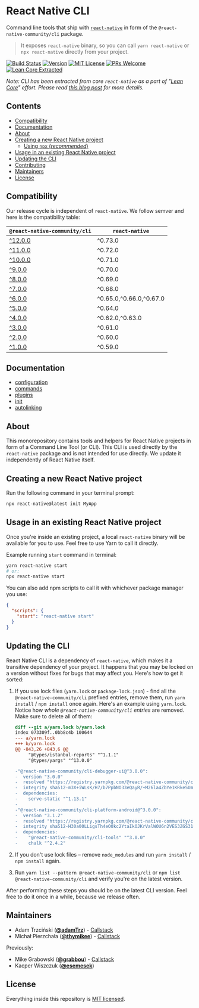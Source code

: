 # React Native CLI

Command line tools that ship with [`react-native`](https://github.com/facebook/react-native) in form of the `@react-native-community/cli` package.

> It exposes `react-native` binary, so you can call `yarn react-native` or `npx react-native` directly from your project.

[![Build Status][build-badge]][build] [![Version][version-badge]][package] [![MIT License][license-badge]][license] [![PRs Welcome][prs-welcome-badge]][prs-welcome] [![Lean Core Extracted][lean-core-badge]][lean-core]

_Note: CLI has been extracted from core `react-native` as a part of "[Lean Core](https://github.com/facebook/react-native/issues/23313)" effort. Please read [this blog post](https://www.callstack.com/blog/the-react-native-cli-has-a-new-home) for more details._

## Contents

- [Compatibility](#compatibility)
- [Documentation](#documentation)
- [About](#about)
- [Creating a new React Native project](#creating-a-new-react-native-project)
  - [Using `npx` (_recommended_)](#using-npx-recommended)
- [Usage in an existing React Native project](#usage-in-an-existing-react-native-project)
- [Updating the CLI](#updating-the-cli)
- [Contributing](./CONTRIBUTING.md)
- [Maintainers](#maintainers)
- [License](#license)

## Compatibility

Our release cycle is independent of `react-native`. We follow semver and here is the compatibility table:

| `@react-native-community/cli`                                      | `react-native`          |
| ------------------------------------------------------------------ | ----------------------- |
| [^12.0.0](https://github.com/react-native-community/cli/tree/main) | ^0.73.0                 |
| [^11.0.0](https://github.com/react-native-community/cli/tree/11.x) | ^0.72.0                 |
| [^10.0.0](https://github.com/react-native-community/cli/tree/10.x) | ^0.71.0                 |
| [^9.0.0](https://github.com/react-native-community/cli/tree/9.x)   | ^0.70.0                 |
| [^8.0.0](https://github.com/react-native-community/cli/tree/8.x)   | ^0.69.0                 |
| [^7.0.0](https://github.com/react-native-community/cli/tree/7.x)   | ^0.68.0                 |
| [^6.0.0](https://github.com/react-native-community/cli/tree/6.x)   | ^0.65.0,^0.66.0,^0.67.0 |
| [^5.0.0](https://github.com/react-native-community/cli/tree/5.x)   | ^0.64.0                 |
| [^4.0.0](https://github.com/react-native-community/cli/tree/4.x)   | ^0.62.0,^0.63.0         |
| [^3.0.0](https://github.com/react-native-community/cli/tree/3.x)   | ^0.61.0                 |
| [^2.0.0](https://github.com/react-native-community/cli/tree/2.x)   | ^0.60.0                 |
| [^1.0.0](https://github.com/react-native-community/cli/tree/1.x)   | ^0.59.0                 |

## Documentation

- [configuration](./docs/configuration.md)
- [commands](./docs/commands.md)
- [plugins](./docs/plugins.md)
- [init](./docs/init.md)
- [autolinking](./docs/autolinking.md)

## About

This monorepository contains tools and helpers for React Native projects in form of a Command Line Tool (or CLI). This CLI is used directly by the `react-native` package and is not intended for use directly. We update it independently of React Native itself.

## Creating a new React Native project

Run the following command in your terminal prompt:

```sh
npx react-native@latest init MyApp
```

## Usage in an existing React Native project

Once you're inside an existing project, a local `react-native` binary will be available for you to use. Feel free to use Yarn to call it directly.

Example running `start` command in terminal:

```sh
yarn react-native start
# or:
npx react-native start
```

You can also add npm scripts to call it with whichever package manager you use:

```json
{
  "scripts": {
    "start": "react-native start"
  }
}
```

## Updating the CLI

React Native CLI is a dependency of `react-native`, which makes it a transitive dependency of your project. It happens that you may be locked on a version without fixes for bugs that may affect you. Here's how to get it sorted:

1. If you use lock files (`yarn.lock` or `package-lock.json`) - find all the `@react-native-community/cli` prefixed entries, remove them, run `yarn install` / `npm install` once again.
   Here's an example using `yarn.lock`. Notice how _whole `@react-native-community/cli` entries_ are removed. Make sure to delete all of them:

   ```diff
   diff --git a/yarn.lock b/yarn.lock
   index 073309f..0bb8c4b 100644
   --- a/yarn.lock
   +++ b/yarn.lock
   @@ -843,26 +843,6 @@
        "@types/istanbul-reports" "^1.1.1"
        "@types/yargs" "^13.0.0"

   -"@react-native-community/cli-debugger-ui@^3.0.0":
   -  version "3.0.0"
   -  resolved "https://registry.yarnpkg.com/@react-native-community/cli-debugger-ui/-/cli-debugger-ui-3.0.0.tgz#d01d08d1e5ddc1633d82c7d84d48fff07bd39416"
   -  integrity sha512-m3X+iWLsK/H7/b7PpbNO33eQayR/+M26la4ZbYe1KRke5Umg4PIWsvg21O8Tw4uJcY8LA5hsP+rBi/syBkBf0g==
   -  dependencies:
   -    serve-static "^1.13.1"
   -
   -"@react-native-community/cli-platform-android@^3.0.0":
   -  version "3.1.2"
   -  resolved "https://registry.yarnpkg.com/@react-native-community/cli-platform-android/-/cli-platform-android-3.1.2.tgz#313644fba81b5d673cc803009e1eddc930b9618c"
   -  integrity sha512-H30a00LLigsTh4eO0kc2YtaIkOJKrValWOU6n2VES3ZGS31qDx9GhZIwMCMcdzcSnypAyMAfauVatEmBSQZU7Q==
   -  dependencies:
   -    "@react-native-community/cli-tools" "^3.0.0"
   -    chalk "^2.4.2"
   ```

2. If you don't use lock files – remove `node_modules` and run `yarn install` / `npm install` again.
3. Run `yarn list --pattern @react-native-community/cli` or `npm list @react-native-community/cli` and verify you're on the latest version.

After performing these steps you should be on the latest CLI version. Feel free to do it once in a while, because we release often.

## Maintainers

- Adam Trzciński ([**@adamTrz**](https://github.com/adamTrz)) - [Callstack](https://callstack.com)
- Michał Pierzchała ([**@thymikee**](https://github.com/thymikee)) - [Callstack](https://callstack.com)

Previously:

- Mike Grabowski ([**@grabbou**](https://github.com/grabbou)) - [Callstack](https://callstack.com)
- Kacper Wiszczuk ([**@esemesek**](https://github.com/esemesek))

## License

Everything inside this repository is [MIT licensed](./LICENSE).

<!-- badges -->

[build-badge]: https://img.shields.io/github/actions/workflow/status/react-native-community/cli/test.yml?branch=main&style=flat-square
[build]: https://github.com/react-native-community/cli/actions/workflows/test.yml
[version-badge]: https://img.shields.io/npm/v/@react-native-community/cli.svg?style=flat-square
[package]: https://www.npmjs.com/package/@react-native-community/cli
[license-badge]: https://img.shields.io/npm/l/@react-native-community/cli.svg?style=flat-square
[license]: https://opensource.org/licenses/MIT
[prs-welcome-badge]: https://img.shields.io/badge/PRs-welcome-brightgreen.svg?style=flat-square
[prs-welcome]: http://makeapullrequest.com
[lean-core-badge]: https://img.shields.io/badge/Lean%20Core-Extracted-brightgreen.svg?style=flat-square
[lean-core]: https://github.com/facebook/react-native/issues/23313
